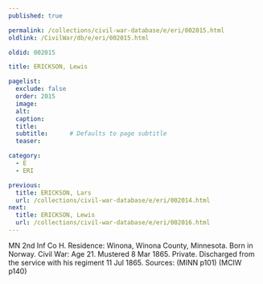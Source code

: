 ```yaml
---
published: true

permalink: /collections/civil-war-database/e/eri/002015.html
oldlink: /CivilWar/db/e/eri/002015.html

oldid: 002015

title: ERICKSON, Lewis

pagelist:
  exclude: false
  order: 2015
  image: 
  alt:
  caption:
  title:
  subtitle:      # Defaults to page subtitle
  teaser:

category: 
  - E 
  - ERI

previous:
  title: ERICKSON, Lars
  url: /collections/civil-war-database/e/eri/002014.html  
next:
  title: ERICKSON, Lewis
  url: /collections/civil-war-database/e/eri/002016.html   
---
```

MN 2nd Inf Co H. Residence: Winona, Winona County, Minnesota. Born in Norway. Civil War: Age 21. Mustered 8 Mar 1865. Private. Discharged from the service with his regiment 11 Jul 1865. Sources: (MINN p101) (MCIW p140)
